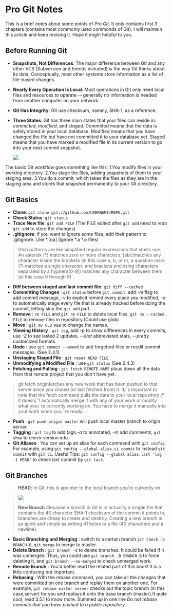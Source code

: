 
# Pro Git Notes
This is a brief notes about some points of *Pro Git*. It only contains first 3
chapters (contains most commonly used commonds of Git). I will maintain this
article and keep revising it. Hope it might helpful to you.
##  Before Running Git

+ **Snapshots, Not Differences**: The major difference between Git and any other
VCS (Subversion and friends included) is the way Git thinks about its data.
Conceptually, most other systems store information as a list of file-based changes.

+ **Nearly Every Operation Is Local**: Most operations in Git only need local files
and resources to operate -- generally no information is needed from another computer
 on your network.

+ **Git Has Integrity**: Git use checksum, namely, SHA-1, as a reference.

+ **Three States**: Git has three main states that your files can reside in:
 *committed*, *modified*, and *staged*.  Committed means that the data is safely
stored in your local database.  Modified means that you have changed the file but
have not committed it to your database yet. Staged means that you have marked a
modified file in its current version to go into your next commit snapshot.    

  ![](http://i.imgur.com/yT4Pg.png)

The basic Git workflow goes something like this:
1.You modify files in your working directory.
2.You stage the files, adding snapshots of them to your staging area.
3.You do a commit, which takes the files as they are in the staging area and
stores that snapshot permanently to your Git directory.

##  Git Basics
- **Clone**:  `git clone git://github.com/USERNAME/REPO.git`
- **Check Status**: `git status`
- **Trace New file**: `git add FILE` (The FILE edited after `git add`
need to redo `git add` to store the changes)
- **.gitignore**: if you want to ignore some files, add their pattern to .gitignore.
Like *.[oa] (ignore *.a *.o files)
> Glob patterns are like simplified regular expressions that shells
  use. An asterisk (*) matches zero or more characters; [abc]matches any
  character inside the brackets (in this case a, b, or c); a question
  mark (?) matches a single character; and brackets enclosing characters
  separated by a hyphen([0-9]) matches any character between them (in
  this case 0 through 9) .

- **Diff between staged and last commit file**: `git diff --cached`
- **Committing Changes** : `git status` before `git commit`. add *-m* flag to add
commit message, *-v* to explicit remind every place you modified, *-a* to automatically
stage every file that is already tracked before doing the commit, letting skip the
`git add` part.
- **Remove** : `rm FILE` and `git rm FILE` to delete local files. `git rm --cached FILE`
to remove files in repository.(Could use glob)
- **Move** : `git mv OLD NEW` to change the names.
- **Viewing History** : `git log`, add *-p* to show differences in every commits,
use *-2* to see lasted 2 updates, *--stat* abbreviated stats, *--pretty* customized
formats.
- **Undo** : use `git commit --amend` to add forgetted files or reedit commit
messages. (See 2.4.1)
- **Unstaging Staged File** : `git reset HEAD FILE`
- **Unmodifying a Modified File** : use `git status` (See 2.4.3)
- **Fetching and Pulling** : `git fetch REMOTE-NAME` pluus down all the data from
that remote project that you don't have yet.
> git fetch originfetches any new work that has been pushed to that
  server since you cloned (or last fetched from) it. It¡¯s important to
  note that the fetch command pulls the data to your local repository ¡ª
  it doesn¡¯t automatically merge it with any of your work or modify
  what you¡¯re currently working on. You have to merge it manually into
  your work when you¡¯re ready.

- **Push** : `git push origin master` will push local master branch to origin server.
- **Tagging** : `git tag` to add tags.*-a* to annotated, *-m* add comments, `git show`
to check version info.
- **Git Aliases** : You can set up an alias for each command with `git config`.
For example, using `git config --global alias.ci commit` to instead `git commit`
with `git ci`. Useful Tips: `git config --global alias.last 'log -1 HEAD'` to check
last commit by `git last`.

##  Git Branches
> **HEAD**: In Git, this is apointer to the local branch you're currently
 on.

> ![](http://i.imgur.com/CRIgyqN.png)

> **New Branch** :Because a branch in Git is in actuality a simple file
that contains the 40 character SHA-1 checksum of the commit it points
to, branches are cheap to create and destroy. Creating a new branch is
as quick and simple as writing 41 bytes to a file (40 characters and a
newline).

- **Basic Branching and Merging** : switch to a certain branch `git Check -b BRANCH-B`,
`git merge` to merge to master.
- **Delete Branch** : `git branch -d` to delete branches. It could be failed if it
was unmerged. Thus, you could use `git branch -D BRANCH-B` to force deleting it,
and `git branch --no-merged` to check unmerged work.
- **Remote Branch** : You'd better read the related part of this book! It is a little
confusing but important.
- **Rebasing** : With the rebase command, you can take all the changes that were
committed on one branch and replay them on another one. For example, `git rebase
master server` checks out the topic branch (in this case,server) for you and replays
it onto the base branch (master).It quite cool, read 3.5.1 to know more. Summed
up in one line *Do not rebase commits that you have pushed to a public repository.*
